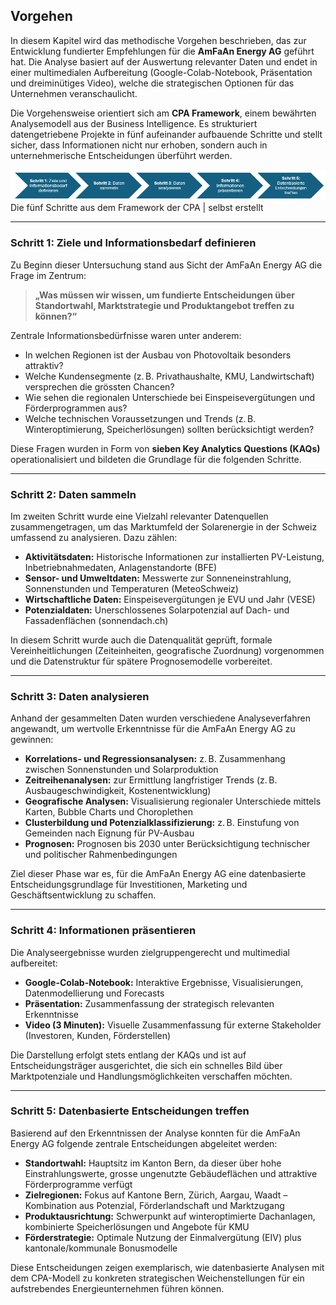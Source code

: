 ## Vorgehen

In diesem Kapitel wird das methodische Vorgehen beschrieben, das zur Entwicklung fundierter Empfehlungen für die **AmFaAn Energy AG** geführt hat. Die Analyse basiert auf der Auswertung relevanter Daten und endet in einer multimedialen Aufbereitung (Google-Colab-Notebook, Präsentation und dreiminütiges Video), welche die strategischen Optionen für das Unternehmen veranschaulicht.

Die Vorgehensweise orientiert sich am **CPA Framework**, einem bewährten Analysemodell aus der Business Intelligence. Es strukturiert datengetriebene Projekte in fünf aufeinander aufbauende Schritte und stellt sicher, dass Informationen nicht nur erhoben, sondern auch in unternehmerische Entscheidungen überführt werden.

<div class="center-image">
    <img src="assets/images/CPA - Steps.png">
    <div class="image-label">Die fünf Schritte aus dem Framework der CPA | selbst erstellt</div>
</div>

---

### Schritt 1: Ziele und Informationsbedarf definieren

Zu Beginn dieser Untersuchung stand aus Sicht der AmFaAn Energy AG die Frage im Zentrum:

> **„Was müssen wir wissen, um fundierte Entscheidungen über Standortwahl, Marktstrategie und Produktangebot treffen zu können?“**

Zentrale Informationsbedürfnisse waren unter anderem:

- In welchen Regionen ist der Ausbau von Photovoltaik besonders attraktiv?
- Welche Kundensegmente (z. B. Privathaushalte, KMU, Landwirtschaft) versprechen die grössten Chancen?
- Wie sehen die regionalen Unterschiede bei Einspeisevergütungen und Förderprogrammen aus?
- Welche technischen Voraussetzungen und Trends (z. B. Winteroptimierung, Speicherlösungen) sollten berücksichtigt werden?

Diese Fragen wurden in Form von **sieben Key Analytics Questions (KAQs)** operationalisiert und bildeten die Grundlage für die folgenden Schritte.

---

### Schritt 2: Daten sammeln

Im zweiten Schritt wurde eine Vielzahl relevanter Datenquellen zusammengetragen, um das Marktumfeld der Solarenergie in der Schweiz umfassend zu analysieren. Dazu zählen:

- **Aktivitätsdaten:** Historische Informationen zur installierten PV-Leistung, Inbetriebnahmedaten, Anlagenstandorte (BFE)
- **Sensor- und Umweltdaten:** Messwerte zur Sonneneinstrahlung, Sonnenstunden und Temperaturen (MeteoSchweiz)
- **Wirtschaftliche Daten:** Einspeisevergütungen je EVU und Jahr (VESE)
- **Potenzialdaten:** Unerschlossenes Solarpotenzial auf Dach- und Fassadenflächen (sonnendach.ch)

In diesem Schritt wurde auch die Datenqualität geprüft, formale Vereinheitlichungen (Zeiteinheiten, geografische Zuordnung) vorgenommen und die Datenstruktur für spätere Prognosemodelle vorbereitet.

---

### Schritt 3: Daten analysieren

Anhand der gesammelten Daten wurden verschiedene Analyseverfahren angewandt, um wertvolle Erkenntnisse für die AmFaAn Energy AG zu gewinnen:

- **Korrelations- und Regressionsanalysen:** z. B. Zusammenhang zwischen Sonnenstunden und Solarproduktion
- **Zeitreihenanalysen:** zur Ermittlung langfristiger Trends (z. B. Ausbaugeschwindigkeit, Kostenentwicklung)
- **Geografische Analysen:** Visualisierung regionaler Unterschiede mittels Karten, Bubble Charts und Choroplethen
- **Clusterbildung und Potenzialklassifizierung:** z. B. Einstufung von Gemeinden nach Eignung für PV-Ausbau
- **Prognosen:** Prognosen bis 2030 unter Berücksichtigung technischer und politischer Rahmenbedingungen

Ziel dieser Phase war es, für die AmFaAn Energy AG eine datenbasierte Entscheidungsgrundlage für Investitionen, Marketing und Geschäftsentwicklung zu schaffen.

---

### Schritt 4: Informationen präsentieren

Die Analyseergebnisse wurden zielgruppengerecht und multimedial aufbereitet:

- **Google-Colab-Notebook:** Interaktive Ergebnisse, Visualisierungen, Datenmodellierung und Forecasts
- **Präsentation:** Zusammenfassung der strategisch relevanten Erkenntnisse
- **Video (3 Minuten):** Visuelle Zusammenfassung für externe Stakeholder (Investoren, Kunden, Förderstellen)

Die Darstellung erfolgt stets entlang der KAQs und ist auf Entscheidungsträger ausgerichtet, die sich ein schnelles Bild über Marktpotenziale und Handlungsmöglichkeiten verschaffen möchten.

---

### Schritt 5: Datenbasierte Entscheidungen treffen

Basierend auf den Erkenntnissen der Analyse konnten für die AmFaAn Energy AG folgende zentrale Entscheidungen abgeleitet werden:

- **Standortwahl:** Hauptsitz im Kanton Bern, da dieser über hohe Einstrahlungswerte, grosse ungenutzte Gebäudeflächen und attraktive Förderprogramme verfügt
- **Zielregionen:** Fokus auf Kantone Bern, Zürich, Aargau, Waadt – Kombination aus Potenzial, Förderlandschaft und Marktzugang
- **Produktausrichtung:** Schwerpunkt auf winteroptimierte Dachanlagen, kombinierte Speicherlösungen und Angebote für KMU
- **Förderstrategie:** Optimale Nutzung der Einmalvergütung (EIV) plus kantonale/kommunale Bonusmodelle

Diese Entscheidungen zeigen exemplarisch, wie datenbasierte Analysen mit dem CPA-Modell zu konkreten strategischen Weichenstellungen für ein aufstrebendes Energieunternehmen führen können.
